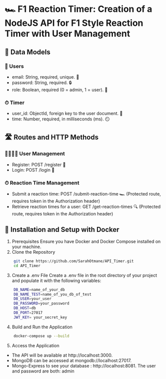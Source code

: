 # 🏎️ F1 Reaction Timer: Creation of a NodeJS API for F1 Style Reaction Timer with User Management

## 📝 Data Models

### 👥 Users
- email: String, required, unique. 📧
- password: String, required. 🔒
- role: Boolean, required (0 = admin, 1 = user). 👤

### ⏱ Timer
- user_id: ObjectId, foreign key to the user document. 🔗
- time: Number, required, in milliseconds (ms). ⏲️


## 🛣 Routes and HTTP Methods

### 🙍‍♂️🙍‍♀️ User Management
- Register: POST /register 📝
- Login: POST /login 🔑

### ⏱ Reaction Time Management
- Submit a reaction time: POST /submit-reaction-time 🏎️ (Protected route, requires token in the Authorization header)
- Retrieve reaction times for a user: GET /get-reaction-times 🔍 (Protected route, requires token in the Authorization header)

## 🚀 Installation and Setup with Docker
1. Prerequisites
Ensure you have Docker and Docker Compose installed on your machine.
2. Clone the Repository
```bash
    git clone https://github.com/SarahOtmane/API_Timer.git
    cd API_Timer
```
3. Create a .env File
Create a .env file in the root directory of your project and populate it with the following variables:
```bash 
    DB_NAME=name_of_your_db
    DB_NAME_TEST=name_of_you_db_of_test
    DB_USER=your_user
    DB_PASSWORD=your_password
    DB_HOST=db
    DB_PORT=27017
    JWT_KEY= your_secret_key
```
4. Build and Run the Application
```bash
    docker-compose up --build
```

5. Access the Application
- The API will be available at http://localhost:3000.
- MongoDB can be accessed at mongodb://localhost:27017.
- Mongo-Express to see your database : http://localhost:8081. The user and password are both: admin 